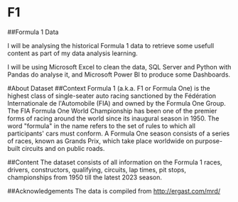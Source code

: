 # F1
##Formula 1 Data

I will be analysing the historical Formula 1 data to retrieve some usefull content as part of my data analysis learning.

I will be using Microsoft Excel to clean the data, SQL Server and Python with Pandas do analyse it, and Microsoft Power BI to produce some Dashboards.

#About Dataset
##Context
Formula 1 (a.k.a. F1 or Formula One) is the highest class of single-seater auto racing sanctioned by the Fédération Internationale de l'Automobile (FIA) and owned by the Formula One Group. The FIA Formula One World Championship has been one of the premier forms of racing around the world since its inaugural season in 1950. The word "formula" in the name refers to the set of rules to which all participants' cars must conform. A Formula One season consists of a series of races, known as Grands Prix, which take place worldwide on purpose-built circuits and on public roads.

##Content
The dataset consists of all information on the Formula 1 races, drivers, constructors, qualifying, circuits, lap times, pit stops, championships from 1950 till the latest 2023 season.

##Acknowledgements
The data is compiled from http://ergast.com/mrd/

